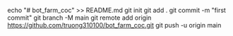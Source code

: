 echo "# bot_farm_coc" >> README.md
git init
git add .
git commit -m "first commit"
git branch -M main
git remote add origin https://github.com/truong310100/bot_farm_coc.git
git push -u origin main